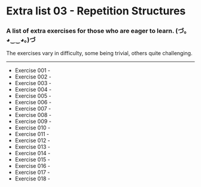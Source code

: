 # Extra list 03 - Repetition Structures 

### A list of extra exercises for those who are eager to learn. (づ｡◕‿‿◕｡)づ

The exercises vary in difficulty, some being trivial, others quite challenging.

---

- Exercise 001 - 
- Exercise 002 - 
- Exercise 003 - 
- Exercise 004 - 
- Exercise 005 - 
- Exercise 006 - 
- Exercise 007 - 
- Exercise 008 - 
- Exercise 009 - 
- Exercise 010 - 
- Exercise 011 - 
- Exercise 012 - 
- Exercise 013 - 
- Exercise 014 - 
- Exercise 015 - 
- Exercise 016 - 
- Exercise 017 - 
- Exercise 018 - 

    

    

